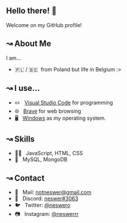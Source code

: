 ## Hello there! 👋
Welcome on my GitHub profile!

## ↝ About Me
I am...
- 🇵🇱 / 🇧🇪 &nbsp;from Poland but life in Belgium :>

## ↝ I use...
- ✏️ &nbsp; [Visual Studio Code](https://code.visualstudio.com) for programming
- 🌐 &nbsp; [Brave](https://brave.com) for web browsing
- 🖥 &nbsp; [Windows](https://windows.com/) as my operating system.

## ↝ Skills
- 👨‍💻 &nbsp; JavaScript, HTML, CSS
- 💽 &nbsp; MySQL, MongoDB

## ↝ Contact
- 📧 &nbsp; Mail: [notneswer@gmail.com](mailto:notneswer@gmail.com)
- 💬 &nbsp; Discord: [neswer#3063](https://discord.com/app)
- 🐦 &nbsp; Twitter: [@neswero](https://twitter.com/neswero)
- 📷 &nbsp; Instagram: [@neswerrr](https://instagram.com/neswerrr)
